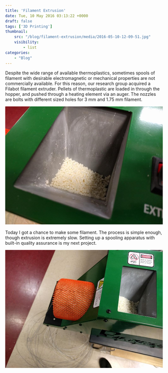 ```yaml
---
title: 'Filament Extrusion'
date: Tue, 10 May 2016 03:13:22 +0000
draft: false
tags: ['3D Printing']
thumbnail: 
    src: "/blog/filament-extrusion/media/2016-05-10-12-09-51.jpg"
    visibility:
        - list
categories:
    - "Blog"
---
```


Despite the wide range of available thermoplastics, sometimes spools of filament with desirable electromagnetic or mechanical properties are not commercially available. For this reason, our research group acquired a Filabot filament extruder. Pellets of thermoplastic are loaded in through the hopper, and pushed through a heating element via an auger. The nozzles are bolts with different sized holes for 3 mm and 1.75 mm filament.

![2016-05-10 12.09.43](media/2016-05-10-12-09-43.jpg)

Today I got a chance to make some filament. The process is simple enough, though extrusion is extremely slow. Setting up a spooling apparatus with built-in quality assurance is my next project.

![2016-05-10 12.09.43](media/2016-05-10-12-09-40.jpg)